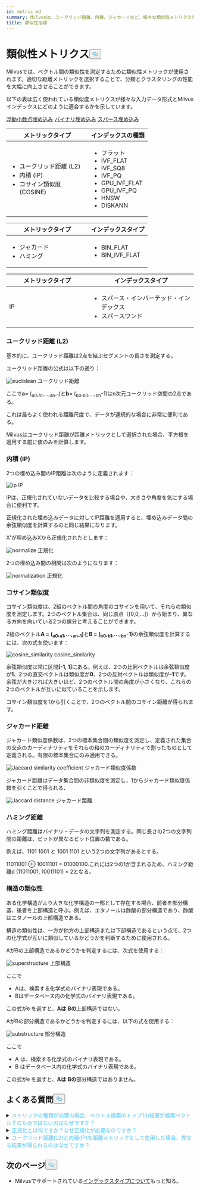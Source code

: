```yaml
---
id: metric.md
summary: Milvusは、ユークリッド距離、内積、ジャカードなど、様々な類似性メトリクスをサポートしています。
title: 類似性指標
---
```

<h1 id="Similarity-Metrics" class="common-anchor-header">類似性メトリクス<button data-href="#Similarity-Metrics" class="anchor-icon" translate="no">
      <svg translate="no"
        aria-hidden="true"
        focusable="false"
        height="20"
        version="1.1"
        viewBox="0 0 16 16"
        width="16"
      >
        <path
          fill="#0092E4"
          fill-rule="evenodd"
          d="M4 9h1v1H4c-1.5 0-3-1.69-3-3.5S2.55 3 4 3h4c1.45 0 3 1.69 3 3.5 0 1.41-.91 2.72-2 3.25V8.59c.58-.45 1-1.27 1-2.09C10 5.22 8.98 4 8 4H4c-.98 0-2 1.22-2 2.5S3 9 4 9zm9-3h-1v1h1c1 0 2 1.22 2 2.5S13.98 12 13 12H9c-.98 0-2-1.22-2-2.5 0-.83.42-1.64 1-2.09V6.25c-1.09.53-2 1.84-2 3.25C6 11.31 7.55 13 9 13h4c1.45 0 3-1.69 3-3.5S14.5 6 13 6z"
        ></path>
      </svg>
    </button></h1><p>Milvusでは、ベクトル間の類似性を測定するために類似性メトリックが使用されます。適切な距離メトリックを選択することで、分類とクラスタリングの性能を大幅に向上させることができます。</p>
<p>以下の表は広く使われている類似度メトリクスが様々な入力データ形式とMilvusインデックスにどのように適合するかを示しています。</p>
<div class="filter">
 <a href="#floating">浮動小数点埋め込み</a> <a href="#binary">バイナリ埋め込み</a> <a href="#sparse">スパース埋め込み</a></div>
<div class="filter-floating table-wrapper" markdown="block">
<table class="tg">
<thead>
  <tr>
    <th class="tg-0pky" style="width: 204px;">メトリックタイプ</th>
    <th class="tg-0pky">インデックスの種類</th>
  </tr>
</thead>
<tbody>
  <tr>
    <td class="tg-0pky"><ul><li>ユークリッド距離 (L2)</li><li>内積 (IP)</li><li>コサイン類似度 (COSINE)</li></td>
    <td class="tg-0pky" rowspan="2"><ul><li>フラット</li><li>IVF_FLAT</li><li>IVF_SQ8</li><li>IVF_PQ</li><li>GPU_IVF_FLAT</li><li>GPU_IVF_PQ</li><li>HNSW</li><li>DISKANN</li></ul></td>
  </tr>
</tbody>
</table>
</div>
<div class="filter-binary table-wrapper" markdown="block">
<table class="tg">
<thead>
  <tr>
    <th class="tg-0pky" style="width: 204px;">メトリックタイプ</th>
    <th class="tg-0pky">インデックスタイプ</th>
  </tr>
</thead>
<tbody>
  <tr>
    <td class="tg-0pky"><ul><li>ジャカード</li><li>ハミング</li></ul></td>
    <td class="tg-0pky"><ul><li>BIN_FLAT</li><li>BIN_IVF_FLAT</li></ul></td>
  </tr>
</tbody>
</table>
</div>
<div class="filter-sparse table-wrapper" markdown="block">
<table class="tg">
<thead>
  <tr>
    <th class="tg-0pky" style="width: 204px;">メトリックタイプ</th>
    <th class="tg-0pky">インデックスタイプ</th>
  </tr>
</thead>
<tbody>
  <tr>
    <td class="tg-0pky">IP</td>
    <td class="tg-0pky"><ul><li>スパース・インバーテッド・インデックス</li><li>スパースワンド</li></ul></td>
  </tr>
</tbody>
</table>
</div>
<h3 id="Euclidean-distance-L2" class="common-anchor-header">ユークリッド距離 (L2)</h3><p>基本的に、ユークリッド距離は2点を結ぶセグメントの長さを測定する。</p>
<p>ユークリッド距離の公式は以下の通り：</p>
<p>
  
   <span class="img-wrapper"> <img translate="no" src="/docs/v2.4.x/assets/euclidean_metric.png" alt="euclidean" class="doc-image" id="euclidean" />
   </span> <span class="img-wrapper"> <span>ユークリッド距離</span> </span></p>
<p>ここで<strong>a</strong>= (<sub>a0</sub>,<sub>a1</sub>,...,<sub>an-1</sub>)と<strong>b</strong>= (<sub>b0</sub>,<sub>b0</sub>,...,<sub>bn</sub>-1)はn次元ユークリッド空間の2点である。</p>
<p>これは最もよく使われる距離尺度で、データが連続的な場合に非常に便利である。</p>
<div class="alert note">
Milvusはユークリッド距離が距離メトリックとして選択された場合、平方根を適用する前に値のみを計算します。</div>
<h3 id="Inner-product-IP" class="common-anchor-header">内積 (IP)</h3><p>2つの埋め込み間のIP距離は次のように定義されます：</p>
<p>
  
   <span class="img-wrapper"> <img translate="no" src="/docs/v2.4.x/assets/IP_formula.png" alt="ip" class="doc-image" id="ip" />
   </span> <span class="img-wrapper"> <span>IP</span> </span></p>
<p>IPは、正規化されていないデータを比較する場合や、大きさや角度を気にする場合に便利です。</p>
<div class="alert note">
<p>正規化された埋め込みデータに対してIP距離を適用すると、埋め込みデータ間の余弦類似度を計算するのと同じ結果になります。</p>
</div>
<p>X'が埋め込みXから正規化されたとします：</p>
<p>
  
   <span class="img-wrapper"> <img translate="no" src="/docs/v2.4.x/assets/normalize_formula.png" alt="normalize" class="doc-image" id="normalize" />
   </span> <span class="img-wrapper"> <span>正規化</span> </span></p>
<p>2つの埋め込み間の相関は次のようになります：</p>
<p>
  
   <span class="img-wrapper"> <img translate="no" src="/docs/v2.4.x/assets/normalization_formula.png" alt="normalization" class="doc-image" id="normalization" />
   </span> <span class="img-wrapper"> <span>正規化</span> </span></p>
<h3 id="Cosine-Similarity" class="common-anchor-header">コサイン類似度</h3><p>コサイン類似度は、2組のベクトル間の角度のコサインを用いて、それらの類似度を測定します。2つのベクトル集合は、同じ原点（[0,0,...]）から始まり、異なる方向を向いている2つの線分と考えることができます。</p>
<p>2組のベクトル<strong>A = (<sub>a0</sub>,<sub>a1</sub>,...,<sub>an-1</sub>)</strong>と<strong>B = (<sub>b0</sub>,<sub>b1</sub>,...,<sub>bn</sub>-1)</strong>の余弦類似度を計算するには、次の式を使います：</p>
<p>
  
   <span class="img-wrapper"> <img translate="no" src="/docs/v2.4.x/assets/cosine_similarity.png" alt="cosine_similarity" class="doc-image" id="cosine_similarity" />
   </span> <span class="img-wrapper"> <span>cosine_similarity</span> </span></p>
<p>余弦類似度は常に区間<strong>[-1, 1]</strong>にある。例えば、2つの比例ベクトルは余弦類似度が<strong>1</strong>、2つの直交ベクトルは類似度が<strong>0</strong>、2つの反対ベクトルは類似度が<strong>-1</strong>です。余弦が大きければ大きいほど、2つのベクトル間の角度が小さくなり、これらの2つのベクトルが互いに似ていることを示します。</p>
<p>コサイン類似度を1から引くことで、2つのベクトル間のコサイン距離が得られます。</p>
<h3 id="Jaccard-distance" class="common-anchor-header">ジャカード距離</h3><p>ジャカード類似度係数は、2つの標本集合間の類似度を測定し、定義された集合の交点のカーディナリティをそれらの和のカーディナリティで割ったものとして定義される。有限の標本集合にのみ適用できる。</p>
<p>
  
   <span class="img-wrapper"> <img translate="no" src="/docs/v2.4.x/assets/jaccard_coeff.png" alt="Jaccard similarity coefficient" class="doc-image" id="jaccard-similarity-coefficient" />
   </span> <span class="img-wrapper"> <span>ジャカード類似度係数</span> </span></p>
<p>ジャカード距離はデータ集合間の非類似度を測定し，1からジャカード類似度係数を引くことで得られる．</p>
<p>
  
   <span class="img-wrapper"> <img translate="no" src="/docs/v2.4.x/assets/jaccard_dist.png" alt="Jaccard distance" class="doc-image" id="jaccard-distance" />
   </span> <span class="img-wrapper"> <span>ジャカード距離</span> </span></p>
<h3 id="Hamming-distance" class="common-anchor-header">ハミング距離</h3><p>ハミング距離はバイナリ・データの文字列を測定する。同じ長さの2つの文字列間の距離は、ビットが異なるビット位置の数である。</p>
<p>例えば、1101 1001 と 1001 1101 という2つの文字列があるとする。</p>
<p>11011001 ⊕ 10011101 = 01000100.これには2つの1が含まれるため、ハミング距離d (11011001, 10011101) = 2となる。</p>
<h3 id="Structural-Similarity" class="common-anchor-header">構造の類似性</h3><p>ある化学構造がより大きな化学構造の一部として存在する場合、前者を部分構造、後者を上部構造と呼ぶ。例えば、エタノールは酢酸の部分構造であり、酢酸はエタノールの上部構造である。</p>
<p>構造の類似性は、一方が他方の上部構造または下部構造であるという点で、2つの化学式が互いに類似しているかどうかを判断するために使用される。</p>
<p>AがBの上部構造であるかどうかを判定するには、次式を使用する：</p>
<p>
  
   <span class="img-wrapper"> <img translate="no" src="/docs/v2.4.x/assets/superstructure.png" alt="superstructure" class="doc-image" id="superstructure" />
   </span> <span class="img-wrapper"> <span>上部構造</span> </span></p>
<p>ここで</p>
<ul>
<li>Aは、検索する化学式のバイナリ表現である。</li>
<li>Bはデータベース内の化学式のバイナリ表現である。</li>
</ul>
<p>この式が<code translate="no">0</code> を返すと、<strong>Aは</strong> <strong>Bの</strong>上部構造ではない。</p>
<p>AがBの部分構造であるかどうかを判定するには、以下の式を使用する：</p>
<p>
  
   <span class="img-wrapper"> <img translate="no" src="/docs/v2.4.x/assets/substructure.png" alt="substructure" class="doc-image" id="substructure" />
   </span> <span class="img-wrapper"> <span>部分構造</span> </span></p>
<p>ここで</p>
<ul>
<li>A は、検索する化学式のバイナリ表現である。</li>
<li>B はデータベース内の化学式のバイナリ表現である。</li>
</ul>
<p>この式が<code translate="no">0</code> を返すと、<strong>Aは</strong> <strong>Bの</strong>部分構造ではありません。</p>
<h2 id="FAQ" class="common-anchor-header">よくある質問<button data-href="#FAQ" class="anchor-icon" translate="no">
      <svg translate="no"
        aria-hidden="true"
        focusable="false"
        height="20"
        version="1.1"
        viewBox="0 0 16 16"
        width="16"
      >
        <path
          fill="#0092E4"
          fill-rule="evenodd"
          d="M4 9h1v1H4c-1.5 0-3-1.69-3-3.5S2.55 3 4 3h4c1.45 0 3 1.69 3 3.5 0 1.41-.91 2.72-2 3.25V8.59c.58-.45 1-1.27 1-2.09C10 5.22 8.98 4 8 4H4c-.98 0-2 1.22-2 2.5S3 9 4 9zm9-3h-1v1h1c1 0 2 1.22 2 2.5S13.98 12 13 12H9c-.98 0-2-1.22-2-2.5 0-.83.42-1.64 1-2.09V6.25c-1.09.53-2 1.84-2 3.25C6 11.31 7.55 13 9 13h4c1.45 0 3-1.69 3-3.5S14.5 6 13 6z"
        ></path>
      </svg>
    </button></h2><p><details>
<summary><font color="#4fc4f9">メトリックの種類が内積の場合、ベクトル検索のトップ1の結果が検索ベクトルそのものではないのはなぜですか？</font></summary>距離メトリックとして内積を使用する際に、ベクトルを正規化していない場合に発生します。</details>
<details>
<summary><font color="#4fc4f9">正規化とは何ですか？なぜ正規化が必要なのですか？</font></summary></p>
<p>正規化とは、埋め込み（ベクトル）のノルムが1になるように変換することです。埋込みの類似度を計算するために内積を使用する場合、埋込みを正規化する必要があります。正規化後は、内積は余弦類似度に等しくなります。</p>
<p>
詳しくは<a href="https://en.wikipedia.org/wiki/Unit_vector">Wikipediaを</a>ご覧ください。</p>
</details>
<details>
<summary><font color="#4fc4f9">ユークリッド距離(L2)と内積(IP)を距離メトリックとして使用した場合、異なる結果が得られるのはなぜですか？</font></summary>ベクトルが正規化されているか確認してください。もしそうでなければ、まずベクトルを正規化する必要があります。理論的に言えば、ベクトルが正規化されていない場合、L2で計算された類似度はIPで計算された類似度とは異なります。</details>
<h2 id="Whats-next" class="common-anchor-header">次のページ<button data-href="#Whats-next" class="anchor-icon" translate="no">
      <svg translate="no"
        aria-hidden="true"
        focusable="false"
        height="20"
        version="1.1"
        viewBox="0 0 16 16"
        width="16"
      >
        <path
          fill="#0092E4"
          fill-rule="evenodd"
          d="M4 9h1v1H4c-1.5 0-3-1.69-3-3.5S2.55 3 4 3h4c1.45 0 3 1.69 3 3.5 0 1.41-.91 2.72-2 3.25V8.59c.58-.45 1-1.27 1-2.09C10 5.22 8.98 4 8 4H4c-.98 0-2 1.22-2 2.5S3 9 4 9zm9-3h-1v1h1c1 0 2 1.22 2 2.5S13.98 12 13 12H9c-.98 0-2-1.22-2-2.5 0-.83.42-1.64 1-2.09V6.25c-1.09.53-2 1.84-2 3.25C6 11.31 7.55 13 9 13h4c1.45 0 3-1.69 3-3.5S14.5 6 13 6z"
        ></path>
      </svg>
    </button></h2><ul>
<li>Milvusでサポートされている<a href="/docs/ja/index.md">インデックスタイプについて</a>もっと知る。</li>
</ul>

